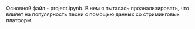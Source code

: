 Основной файл - project.ipynb. В нем я пыталась проанализировать, что влияет на популярность песни с помощью данных со стриминговых платформ.  

